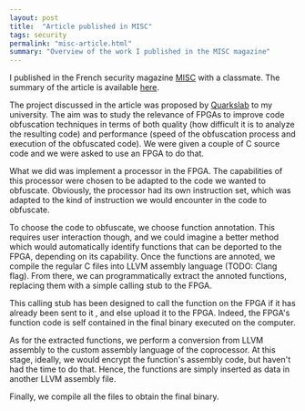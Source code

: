 ```yaml
---
layout: post
title:  "Article published in MISC"
tags: security
permalink: "misc-article.html"
summary: "Overview of the work I published in the MISC magazine"
---
```


I published in the French security magazine [MISC](https://connect.ed-diamond.com/MISC) with a classmate. The summary of the article is available [here](https://connect.ed-diamond.com/MISC/MISC-099/Fabriquer-sa-propre-enclave-a-base-de-FPGA).


The project discussed in the article was proposed by [Quarkslab](https://www.quarkslab.com/) to my university. The aim was to study the relevance of FPGAs to improve code obfuscation techniques in terms of both quality (how difficult it is to analyze the resulting code) and performance (speed of the obfuscation process and execution of the obfuscated code). We were given a couple of C source code and we were asked to use an FPGA to do that.

What we did was implement a processor in the FPGA. The capabilities of this processor were chosen to be adapted to the code we wanted to obfuscate. Obviously, the processor had its own instruction set, which was adapted to the kind of instruction we would encounter in the code to obfuscate.

To choose the code to obfuscate, we choose function annotation. This requires user interaction though, and we could imagine a better method which would automatically identify functions that can be deported to the FPGA, depending on its capability. Once the functions are annoted, we compile the regular C files into LLVM assembly language (TODO: Clang flag). From there, we can programmatically extract the annoted functions, replacing them with a simple calling stub to the FPGA.

This calling stub has been designed to call the function on the FPGA if it has already been sent to it , and else upload it to the FPGA. Indeed, the FPGA's function code is self contained in the final binary executed on the computer.

As for the extracted functions, we perform a conversion from LLVM assembly to the custom assembly language of the coprocessor. At this stage, ideally, we would encrypt the function's assembly code, but haven't had the time to do that. Hence, the functions are simply inserted as data in another LLVM assembly file.

Finally, we compile all the files to obtain the final binary.
